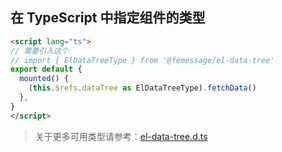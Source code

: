 ## 在 TypeScript 中指定组件的类型

```html
<script lang="ts">
// 需要引入这个
// import { ElDataTreeType } from '@femessage/el-data-tree'
export default {
  mounted() {
    (this.$refs.dataTree as ElDataTreeType).fetchData()
  },
}
</script>
```
> 关于更多可用类型请参考：[el-data-tree.d.ts](https://github.com/FEMessage/el-data-tree/blob/dev/src/el-data-tree.d.ts)